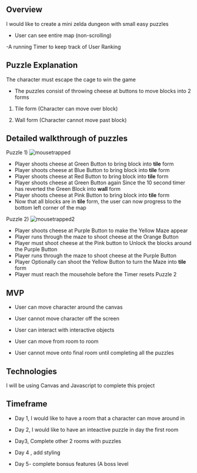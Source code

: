  
 ## Overview
 
 I would like to create a mini zelda dungeon with small easy puzzles
 
 - User can see entire map (non-scrolling)
 
 -A running Timer to keep track of User Ranking
 
 
 ## Puzzle Explanation
 
 The character must escape the cage to win the game 
 
 - The puzzles consist of throwing cheese at buttons to move blocks into 2 forms
 
 1) Tile form (Character can move over block)
 
 2) Wall form (Character cannot move past block)
 
 ## Detailed walkthrough of puzzles
 
 Puzzle 1) 
  ![mousetrapped](https://user-images.githubusercontent.com/54489423/100244351-d2539600-2f04-11eb-8885-33302cfe3755.jpg)
 - Player shoots cheese at Green Button to bring block into **tile** form 
 - Player shoots cheese at Blue Button to bring block into **tile** form 
 - Player shoots cheese at Red Button to bring block into **tile** form
 - Player shoots cheese at Green Button again Since the 10 second timer has reverted the Green Block into **wall** form
 - Player shoots cheese at Pink Button to bring block into **tile** form
 - Now that all blocks are in **tile** form, the user can now progress to the bottom left corner of the map
 
 Puzzle 2) 
 ![mousetrapped2](https://user-images.githubusercontent.com/54489423/100244436-eac3b080-2f04-11eb-9849-02334d4de264.jpg)
 - Player shoots cheese at Purple Button to make the Yellow Maze appear 
 - Player runs through the maze to shoot cheese at the Orange Button
 - Player must shoot cheese at the Pink button to Unlock the blocks around the Purple Button
 - Player runs through the maze to shoot cheese at the Purple Button
 - Player Optionally can shoot the Yellow Button to turn the Maze into **tile** form
 - Player must reach the mousehole before the Timer resets Puzzle 2
 
 
 

 
 ## MVP

- User can move character around the canvas

- User cannot move character off the screen

- User can interact with interactive objects

- User can move from room to room

- User cannot move onto final room until completing all the puzzles


## Technologies

I will be using Canvas and Javascript to complete this project


## Timeframe

- Day 1, I would like to have a room that a character can move around in 

- Day 2, I would like to have an inteactive puzzle in day the first room

- Day3, Complete other 2 rooms with puzzles 

- Day 4 , add styling 

- Day 5- complete bonsus features (A boss level

